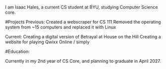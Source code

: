 I am Isaac Hales, a current CS student at BYU, studying Computer Science core. 

#Projects
Previous:
Created a webscraper for CS 111
Removed the operating system from ~15 computers and replaced it with Linux

Current:
Creating a digital version of Betrayal at House on the Hill
Creating a website for playing Qwixx Online / simply


#Education:

Currently in my 2nd year of CS Core, and planning to graduate in April 2027.

